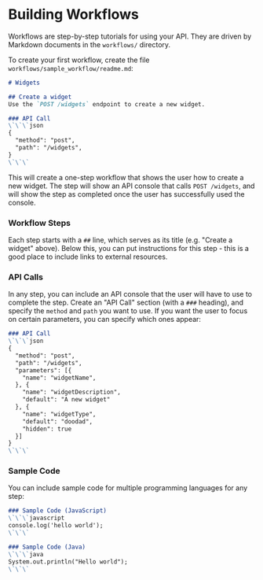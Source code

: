 # Building Workflows

Workflows are step-by-step tutorials for using your API. They are
driven by Markdown documents in the `workflows/` directory.

To create your first workflow, create the file `workflows/sample_workflow/readme.md`:
```markdown
# Widgets

## Create a widget
Use the `POST /widgets` endpoint to create a new widget.

### API Call
\`\`\`json
{
  "method": "post",
  "path": "/widgets",
}
\`\`\`
```

This will create a one-step workflow that shows the user how to create a new widget.
The step will show an API console that calls `POST /widgets`, and will show the
step as completed once the user has successfully used the console.

### Workflow Steps
Each step starts with a `##` line, which serves as its title (e.g. "Create a widget" above).
Below this, you can put instructions for this step - this is a good place to include links
to external resources.

### API Calls
In any step, you can include an API console that the user will have to use to complete the step.
Create an "API Call" section (with a `###` heading), and specify the `method` and `path`
you want to use. If you want the user to focus on certain parameters, you can specify which ones appear:

```markdown
### API Call
\`\`\`json
{
  "method": "post",
  "path": "/widgets",
  "parameters": [{
    "name": "widgetName",
  }, {
    "name": "widgetDescription",
    "default": "A new widget"
  }, {
    "name": "widgetType",
    "default": "doodad",
    "hidden": true
  }]
}
\`\`\`
```

### Sample Code
You can include sample code for multiple programming languages for any step:

```markdown
### Sample Code (JavaScript)
\`\`\`javascript
console.log('hello world');
\`\`\`

### Sample Code (Java)
\`\`\`java
System.out.println("Hello world");
\`\`\`
